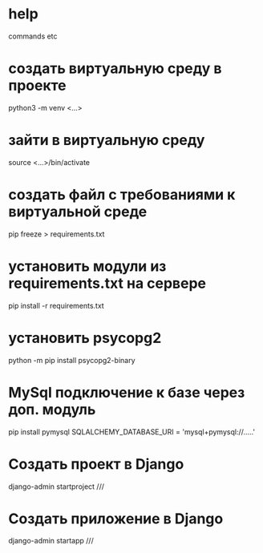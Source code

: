 # help
commands etc

# создать виртуальную среду в проекте
python3 -m venv <...>

# зайти в виртуальную среду
source <...>/bin/activate 

# создать файл с требованиями к виртуальной среде
pip freeze > requirements.txt

# установить модули из requirements.txt на сервере
pip install -r requirements.txt

# установить psycopg2
python -m pip install psycopg2-binary

# MySql подключение к базе через доп. модуль
pip install pymysql
SQLALCHEMY_DATABASE_URI = 'mysql+pymysql://.....'

# Создать проект в Django
django-admin startproject ///

# Создать приложение в Django
django-admin startapp ///
